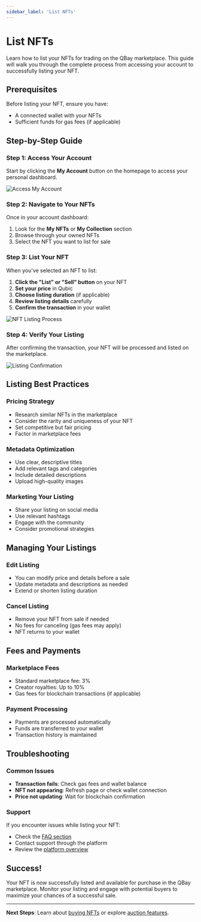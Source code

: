 ```yaml
---
sidebar_label: 'List NFTs'
---
```


# List NFTs

Learn how to list your NFTs for trading on the QBay marketplace. This guide will walk you through the complete process from accessing your account to successfully listing your NFT.

## Prerequisites

Before listing your NFT, ensure you have:
- A connected wallet with your NFTs
- Sufficient funds for gas fees (if applicable)

## Step-by-Step Guide

### Step 1: Access Your Account

Start by clicking the **My Account** button on the homepage to access your personal dashboard.

![Access My Account](/img/qubicbay/Screenshot_14.png)

### Step 2: Navigate to Your NFTs

Once in your account dashboard:
1. Look for the **My NFTs** or **My Collection** section
2. Browse through your owned NFTs
3. Select the NFT you want to list for sale

### Step 3: List Your NFT

When you've selected an NFT to list:

1. **Click the "List" or "Sell" button** on your NFT
2. **Set your price** in Qubic
3. **Choose listing duration** (if applicable)
4. **Review listing details** carefully
5. **Confirm the transaction** in your wallet

![NFT Listing Process](/img/qubicbay/Screenshot_46.png)

### Step 4: Verify Your Listing

After confirming the transaction, your NFT will be processed and listed on the marketplace.

![Listing Confirmation](/img/qubicbay/Screenshot_47.png)

## Listing Best Practices

### Pricing Strategy
- Research similar NFTs in the marketplace
- Consider the rarity and uniqueness of your NFT
- Set competitive but fair pricing
- Factor in marketplace fees

### Metadata Optimization
- Use clear, descriptive titles
- Add relevant tags and categories
- Include detailed descriptions
- Upload high-quality images

### Marketing Your Listing
- Share your listing on social media
- Use relevant hashtags
- Engage with the community
- Consider promotional strategies

## Managing Your Listings

### Edit Listing
- You can modify price and details before a sale
- Update metadata and descriptions as needed
- Extend or shorten listing duration

### Cancel Listing
- Remove your NFT from sale if needed
- No fees for canceling (gas fees may apply)
- NFT returns to your wallet

## Fees and Payments

### Marketplace Fees
- Standard marketplace fee: 3%
- Creator royalties: Up to 10%
- Gas fees for blockchain transactions (if applicable)

### Payment Processing
- Payments are processed automatically
- Funds are transferred to your wallet
- Transaction history is maintained

## Troubleshooting

### Common Issues
- **Transaction fails**: Check gas fees and wallet balance
- **NFT not appearing**: Refresh page or check wallet connection
- **Price not updating**: Wait for blockchain confirmation

### Support
If you encounter issues while listing your NFT:
- Check the [FAQ section](../faq/)
- Contact support through the platform
- Review the [platform overview](/overview/project-overview)

## Success!

Your NFT is now successfully listed and available for purchase in the QBay marketplace. Monitor your listing and engage with potential buyers to maximize your chances of a successful sale.

---

**Next Steps**: Learn about [buying NFTs](/explore/buy-nfts) or explore [auction features](/explore/auction).